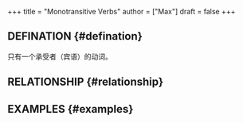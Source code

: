 +++
title = "Monotransitive Verbs"
author = ["Max"]
draft = false
+++

## DEFINATION {#defination}

只有一个承受者（宾语）的动词。


## RELATIONSHIP {#relationship}


## EXAMPLES {#examples}
